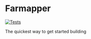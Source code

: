# Farmapper

[![Tests](https://github.com/721labs/client-farmapper/actions/workflows/tests.yml/badge.svg)](https://github.com/721labs/client-farmapper/actions/workflows/tests.yml)

The quickest way to get started building
